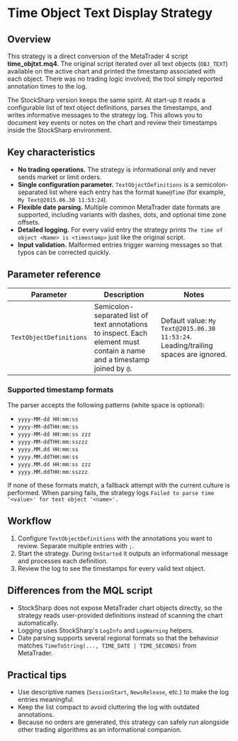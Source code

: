 # Time Object Text Display Strategy

## Overview

This strategy is a direct conversion of the MetaTrader 4 script **time_objtxt.mq4**. The original script iterated over all text objects (`OBJ_TEXT`) available on the active chart and printed the timestamp associated with each object. There was no trading logic involved; the tool simply reported annotation times to the log.

The StockSharp version keeps the same spirit. At start-up it reads a configurable list of text object definitions, parses the timestamps, and writes informative messages to the strategy log. This allows you to document key events or notes on the chart and review their timestamps inside the StockSharp environment.

## Key characteristics

- **No trading operations.** The strategy is informational only and never sends market or limit orders.
- **Single configuration parameter.** `TextObjectDefinitions` is a semicolon-separated list where each entry has the format `Name@Time` (for example, `My Text@2015.06.30 11:53:24`).
- **Flexible date parsing.** Multiple common MetaTrader date formats are supported, including variants with dashes, dots, and optional time zone offsets.
- **Detailed logging.** For every valid entry the strategy prints `The time of object <Name> is <timestamp>` just like the original script.
- **Input validation.** Malformed entries trigger warning messages so that typos can be corrected quickly.

## Parameter reference

| Parameter | Description | Notes |
|-----------|-------------|-------|
| `TextObjectDefinitions` | Semicolon-separated list of text annotations to inspect. Each element must contain a name and a timestamp joined by `@`. | Default value: `My Text@2015.06.30 11:53:24`. Leading/trailing spaces are ignored. |

### Supported timestamp formats

The parser accepts the following patterns (white space is optional):

- `yyyy-MM-dd HH:mm:ss`
- `yyyy-MM-ddTHH:mm:ss`
- `yyyy-MM-dd HH:mm:ss zzz`
- `yyyy-MM-ddTHH:mm:sszzz`
- `yyyy.MM.dd HH:mm:ss`
- `yyyy.MM.ddTHH:mm:ss`
- `yyyy.MM.dd HH:mm:ss zzz`
- `yyyy.MM.ddTHH:mm:sszzz`

If none of these formats match, a fallback attempt with the current culture is performed. When parsing fails, the strategy logs `Failed to parse time '<value>' for text object '<name>'.`

## Workflow

1. Configure `TextObjectDefinitions` with the annotations you want to review. Separate multiple entries with `;`.
2. Start the strategy. During `OnStarted` it outputs an informational message and processes each definition.
3. Review the log to see the timestamps for every valid text object.

## Differences from the MQL script

- StockSharp does not expose MetaTrader chart objects directly, so the strategy reads user-provided definitions instead of scanning the chart automatically.
- Logging uses StockSharp's `LogInfo` and `LogWarning` helpers.
- Date parsing supports several regional formats so that the behaviour matches `TimeToString(..., TIME_DATE | TIME_SECONDS)` from MetaTrader.

## Practical tips

- Use descriptive names (`SessionStart`, `NewsRelease`, etc.) to make the log entries meaningful.
- Keep the list compact to avoid cluttering the log with outdated annotations.
- Because no orders are generated, this strategy can safely run alongside other trading algorithms as an informational companion.

